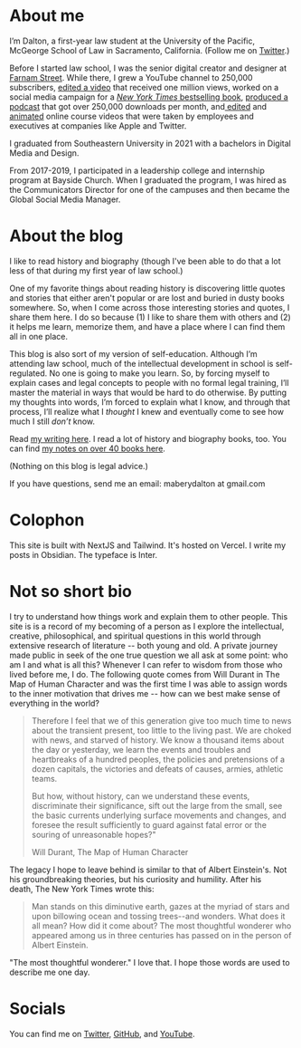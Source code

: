 # About me
I’m Dalton, a first-year law student at the University of the Pacific, McGeorge School of Law in Sacramento, California. (Follow me on [Twitter](https://twitter.com/dltnio).)

Before I started law school, I was the senior digital creator and designer at [Farnam Street](https://fs.blog/). While there, I grew a YouTube channel to 250,000 subscribers, [edited a video](https://youtu.be/zEx_IGVfi7Y) that received one million views, worked on a social media campaign for a [*New York Times* bestselling book](https://fs.blog/clear/), [produced a podcast](https://fs.blog/knowledge-project-podcast/) that got over 250,000 downloads per month, and[ edited](https://www.dropbox.com/scl/fi/ekl1yfq2iecszxk2yvl2g/Model-Situation-2.mp4?rlkey=zvyy3692j35hcw2mhhwzhdtdn&dl=0) and [animated](https://www.dropbox.com/scl/fi/qnnlow9fcqcttohkhluof/Module-Overview.mp4?rlkey=q92ib56m84vlo365l0mwjyxkh&dl=0) online course videos that were taken by employees and executives at companies like Apple and Twitter.

I graduated from Southeastern University in 2021 with a bachelors in Digital Media and Design.

From 2017-2019, I participated in a leadership college and internship program at Bayside Church. When I graduated the program, I was hired as the Communicators Director for one of the campuses and then became the Global Social Media Manager.

# About the blog
I like to read history and biography (though I've been able to do that a lot less of that during my first year of law school.)

One of my favorite things about reading history is discovering little quotes and stories that either aren't popular or are lost and buried in dusty books somewhere. So, when I come across those interesting stories and quotes, I share them here. I do so because (1) I like to share them with others and (2) it helps me learn, memorize them, and have a place where I can find them all in one place.

This blog is also sort of my version of self-education. Although I’m attending law school, much of the intellectual development in school is self-regulated. No one is going to make you learn. So, by forcing myself to explain cases and legal concepts to people with no formal legal training, I’ll master the material in ways that would be hard to do otherwise. By putting my thoughts into words, I’m forced to explain what I know, and through that process, I’ll realize what I _thought_ I knew and eventually come to see how much I still _don’t_ know.

Read [my writing here](https://www.dltn.io/). I read a lot of history and biography books, too. You can find [my notes on over 40 books here](https://www.dltn.io/notes).

(Nothing on this blog is legal advice.)

If you have questions, send me an email: maberydalton at gmail.com

# Colophon
This site is built with NextJS and Tailwind. It's hosted on Vercel. I write my posts in Obsidian. The typeface is Inter.

<ImageWithCaption src="https://res.cloudinary.com/dde1q4ekv/image/upload/v1694125177/F5Ye6EeWoAAQkRl_anmgdw.jpg" caption="Rembrandt van Rijn (1606 - 1669): The Storm on the Sea of Galilee - 1633 - Oil on canvas" />

# Not so short bio

I try to understand how things work and explain them to other people. This site is is a record of my becoming of a person as I explore the intellectual, creative, philosophical, and spiritual questions in this world through extensive research of literature -- both young and old. A private journey made public in seek of the one true question we all ask at some point: who am I and what is all this? Whenever I can refer to wisdom from those who lived before me, I do. The following quote comes from Will Durant in The Map of Human Character and was the first time I was able to assign words to the inner motivation that drives me -- how can we best make sense of everything in the world?

> Therefore I feel that we of this generation give too much time to news about the transient present, too little to the living past. We are choked with news, and starved of history. We know a thousand items about the day or yesterday, we learn the events and troubles and heartbreaks of a hundred peoples, the policies and pretensions of a dozen capitals, the victories and defeats of causes, armies, athletic teams.
>
> But how, without history, can we understand these events, discriminate their significance, sift out the large from the small, see the basic currents underlying surface movements and changes, and foresee the result sufficiently to guard against fatal error or the souring of unreasonable hopes?"
>
> Will Durant, The Map of Human Character

The legacy I hope to leave behind is similar to that of Albert Einstein's. Not his groundbreaking theories, but his curiosity and humility. After his death, The New York Times wrote this:

> Man stands on this diminutive earth, gazes at the myriad of stars and upon billowing ocean and tossing trees--and wonders. What does it all mean? How did it come about? The most thoughtful wonderer who appeared among us in three centuries has passed on in the person of Albert Einstein.

"The most thoughtful wonderer." I love that. I hope those words are used to describe me one day.

# Socials

You can find me on [Twitter](https://www.twitter.com/dltnio), [GitHub](https://github.com/dmabery), and [YouTube](https://www.youtube.com/@dltnio).
